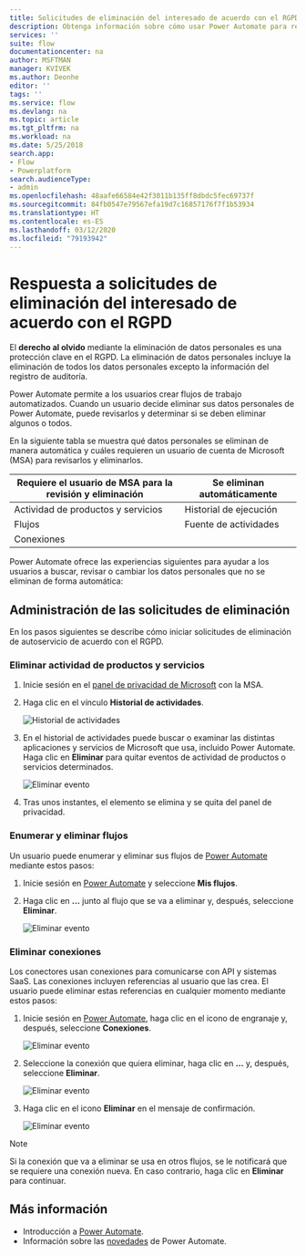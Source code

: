 ```yaml
---
title: Solicitudes de eliminación del interesado de acuerdo con el RGPD en Power Automate para cuentas de Microsoft (MSA) | Microsoft Docs
description: Obtenga información sobre cómo usar Power Automate para responder a solicitudes de eliminación del interesado de acuerdo con el RGPD para cuentas de Microsoft.
services: ''
suite: flow
documentationcenter: na
author: MSFTMAN
manager: KVIVEK
ms.author: Deonhe
editor: ''
tags: ''
ms.service: flow
ms.devlang: na
ms.topic: article
ms.tgt_pltfrm: na
ms.workload: na
ms.date: 5/25/2018
search.app:
- Flow
- Powerplatform
search.audienceType:
- admin
ms.openlocfilehash: 48aafe66584e42f3011b135ff8dbdc5fec69737f
ms.sourcegitcommit: 84fb0547e79567efa19d7c16857176f7f1b53934
ms.translationtype: HT
ms.contentlocale: es-ES
ms.lasthandoff: 03/12/2020
ms.locfileid: "79193942"
---
```

# <a name="respond-to-gdpr-data-subject-delete-requests"></a>Respuesta a solicitudes de eliminación del interesado de acuerdo con el RGPD


El **derecho al olvido** mediante la eliminación de datos personales es una protección clave en el RGPD. La eliminación de datos personales incluye la eliminación de todos los datos personales excepto la información del registro de auditoría.

Power Automate permite a los usuarios crear flujos de trabajo automatizados. Cuando un usuario decide eliminar sus datos personales de Power Automate, puede revisarlos y determinar si se deben eliminar algunos o todos.

En la siguiente tabla se muestra qué datos personales se eliminan de manera automática y cuáles requieren un usuario de cuenta de Microsoft (MSA) para revisarlos y eliminarlos.

|Requiere el usuario de MSA para la revisión y eliminación|Se eliminan automáticamente|
|------|------|
|Actividad de productos y servicios|Historial de ejecución|
|Flujos|Fuente de actividades|
|Conexiones||

Power Automate ofrece las experiencias siguientes para ayudar a los usuarios a buscar, revisar o cambiar los datos personales que no se eliminan de forma automática:

## <a name="manage-delete-requests"></a>Administración de las solicitudes de eliminación

En los pasos siguientes se describe cómo iniciar solicitudes de eliminación de autoservicio de acuerdo con el RGPD.

### <a name="delete-product-and-service-activity"></a>Eliminar actividad de productos y servicios

1. Inicie sesión en el [panel de privacidad de Microsoft](https://account.microsoft.com/privacy/) con la MSA.
1. Haga clic en el vínculo **Historial de actividades**.

    ![Historial de actividades](./media/gdpr-dsr-export-msa/activityhistory.png)

1. En el historial de actividades puede buscar o examinar las distintas aplicaciones y servicios de Microsoft que usa, incluido Power Automate. Haga clic en **Eliminar** para quitar eventos de actividad de productos o servicios determinados.

    ![Eliminar evento](./media/gdpr-dsr-delete-msa/deleteevent.png)

1. Tras unos instantes, el elemento se elimina y se quita del panel de privacidad.

### <a name="list-and-delete-flows"></a>Enumerar y eliminar flujos

Un usuario puede enumerar y eliminar sus flujos de [Power Automate](https://flow.microsoft.com) mediante estos pasos:

1. Inicie sesión en [Power Automate](https://flow.microsoft.com) y seleccione **Mis flujos**.

1. Haga clic en **...** junto al flujo que se va a eliminar y, después, seleccione **Eliminar**.

    ![Eliminar evento](./media/gdpr-dsr-delete-msa/deleteflow.png)

### <a name="delete-connections"></a>Eliminar conexiones

Los conectores usan conexiones para comunicarse con API y sistemas SaaS. Las conexiones incluyen referencias al usuario que las crea. El usuario puede eliminar estas referencias en cualquier momento mediante estos pasos:

1. Inicie sesión en [Power Automate](https://flow.microsoft.com), haga clic en el icono de engranaje y, después, seleccione **Conexiones**.

    ![Eliminar evento](./media/gdpr-dsr-delete-msa/deleteconnections.png)

1. Seleccione la conexión que quiera eliminar, haga clic en **...** y, después, seleccione **Eliminar**.

    ![Eliminar evento](./media/gdpr-dsr-delete-msa/delete-connection.png)

1. Haga clic en el icono **Eliminar** en el mensaje de confirmación.

    ![Eliminar evento](./media/gdpr-dsr-delete-msa/confirmdelete.png)

> [!NOTE]
> Si la conexión que va a eliminar se usa en otros flujos, se le notificará que se requiere una conexión nueva. En caso contrario, haga clic en **Eliminar** para continuar.
>
>

## <a name="learn-more"></a>Más información

* Introducción a [Power Automate](getting-started.md).
* Información sobre las [novedades](release-notes.md) de Power Automate.
